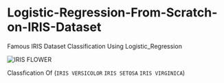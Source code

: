 # Logistic-Regression-From-Scratch-on-IRIS-Dataset

 Famous IRIS Dataset Classification Using Logistic_Regression 
 
 ![IRIS FLOWER](https://s3.amazonaws.com/assets.datacamp.com/blog_assets/Machine+Learning+R/iris-machinelearning.png)

Classfication Of (`IRIS VERSICOLOR`  `IRIS SETOSA` `IRIS VIRGINICA`)

